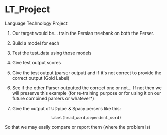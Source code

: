 # LT_Project
Language Technology Project

1) Our target would be... train the Persian treebank on both the Perser.

2) Build a model for each

3) Test the test_data using those models

4) Give test output scores

5) Give the test output (parser output) and if it's not correct to provide the correct output (Gold Label)

6) See if the other Parser outputted the correct one or not... If not then we will preserve this example (for re-training purpose or for using it on our future  combined parsers or whatever*)

7) Give the output of UDpipe & Spacy persers  like this: 

                        label(head_word,dependent_word)

So that we may easily compare or report them (where the problem is)
